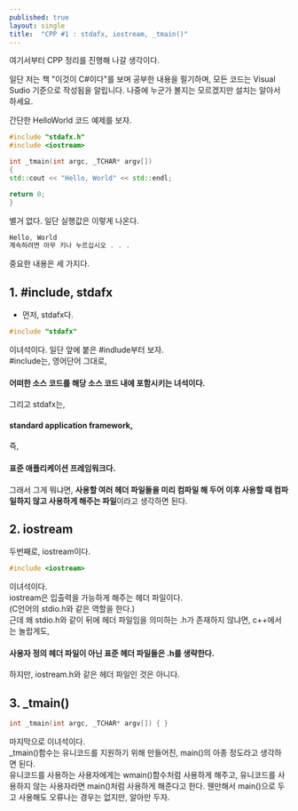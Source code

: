 ```yaml
---
published: true
layout: single
title:  "CPP #1 : stdafx, iostream, _tmain()"
---
```



 
여기서부터 CPP 정리를 진행해 나갈 생각이다. 

일단 저는 책 "이것이 C#이다"를 보며 공부한 내용을 필기하며, 모든 코드는 Visual Sudio 기준으로 작성됨을 알립니다.
나중에 누군가 볼지는 모르겠지만 설치는 알아서 하세요.
 
 
간단한 HelloWorld 코드 예제를 보자.
```cpp
#include "stdafx.h"
#include <iostream>

int _tmain(int argc, _TCHAR* argv[])
{
std::cout << "Hello, World" << std::endl;

return 0;
}
```

별거 없다. 
일단 실행값은 이렇게 나온다.

```cpp
Hello, World
계속하려면 아무 키나 누르십시오 . . .
```

중요한 내용은 세 가지다.

## **1. #include, stdafx**

- 먼저, stdafx다. 
```cpp
#include "stdafx"
```
이녀석이다.
일단 앞에 붙은 #indlude부터 보자.  
#include는, 영어단어 그대로,  
#### 어떠한 소스 코드를 해당 소스 코드 내에 포함시키는 녀석이다. 
그리고 stdafx는, 
#### standard application framework, 
즉, 
#### 표준 애플리케이션 프레임워크다.
그래서 그게 뭐냐면, **사용할 여러 헤더 파일들을 미리 컴파일 해 두어 이후 사용할 때 컴파일하지 않고 사용하게 해주는 파일**이라고 생각하면 된다.

## **2. iostream**
두번째로, iostream이다.
```cpp
#include <iostream>
```
이녀석이다.  
iostream은 입출력을 가능하게 해주는 헤더 파일이다.  
(C언어의 stdio.h와 같은 역할을 한다.)  
근데 왜 stdio.h와 같이 뒤에 헤더 파일임을 의미하는 .h가 존재하지 않냐면, c++에서는 놀랍게도, 
#### 사용자 정의 헤더 파일이 아닌 표준 헤더 파일들은 .h를 생략한다.
하지만, iostream.h와 같은 헤더 파일인 것은 아니다.

## **3. _tmain()**
```cpp
int _tmain(int argc, _TCHAR* argv[]) { }
```
마지막으로 이녀석이다.  
_tmain()함수는 유니코드를 지원하기 위해 만들어진, main()의 아종 정도라고 생각하면 된다.  
유니코드를 사용하는 사용자에게는 wmain()함수처럼 사용하게 해주고, 유니코드를 사용하지 않는 사용자라면 main()처럼 사용하게 해준다고 한다. 웬만해서 main()으로 두고 사용해도 오류나는 경우는 없지만, 알아만 두자.



